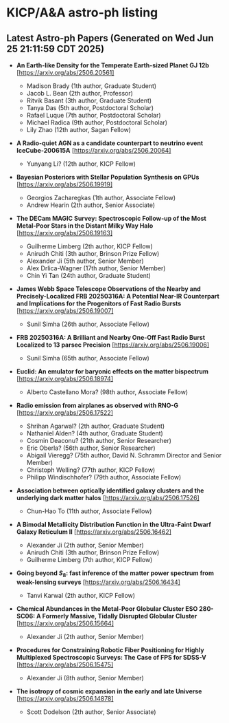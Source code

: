 # KICP/A&A astro-ph listing

## Latest Astro-ph Papers (Generated on Wed Jun 25 21:11:59 CDT 2025)

- **An Earth-like Density for the Temperate Earth-sized Planet GJ 12b**
[https://arxiv.org/abs/2506.20561]
  + Madison Brady (1th author, Graduate Student)
  + Jacob L. Bean (2th author, Professor)
  + Ritvik Basant (3th author, Graduate Student)
  + Tanya Das (5th author, Postdoctoral Scholar)
  + Rafael Luque (7th author, Postdoctoral Scholar)
  + Michael Radica (9th author, Postdoctoral Scholar)
  + Lily Zhao (12th author, Sagan Fellow)

- **A Radio-quiet AGN as a candidate counterpart to neutrino event IceCube-200615A**
[https://arxiv.org/abs/2506.20064]
  + Yunyang Li? (12th author, KICP Fellow)

- **Bayesian Posteriors with Stellar Population Synthesis on GPUs**
[https://arxiv.org/abs/2506.19919]
  + Georgios Zacharegkas (1th author, Associate Fellow)
  + Andrew Hearin (2th author, Senior Associate)

- **The DECam MAGIC Survey: Spectroscopic Follow-up of the Most Metal-Poor Stars in the Distant Milky Way Halo**
[https://arxiv.org/abs/2506.19163]
  + Guilherme Limberg (2th author, KICP Fellow)
  + Anirudh Chiti (3th author, Brinson Prize Fellow)
  + Alexander Ji (5th author, Senior Member)
  + Alex Drlica-Wagner (17th author, Senior Member)
  + Chin Yi Tan (24th author, Graduate Student)

- **James Webb Space Telescope Observations of the Nearby and Precisely-Localized FRB 20250316A: A Potential Near-IR Counterpart and Implications for the Progenitors of Fast Radio Bursts**
[https://arxiv.org/abs/2506.19007]
  + Sunil Simha (26th author, Associate Fellow)

- **FRB 20250316A: A Brilliant and Nearby One-Off Fast Radio Burst Localized to 13 parsec Precision**
[https://arxiv.org/abs/2506.19006]
  + Sunil Simha (65th author, Associate Fellow)

- **Euclid: An emulator for baryonic effects on the matter bispectrum**
[https://arxiv.org/abs/2506.18974]
  + Alberto Castellano Mora? (98th author, Associate Fellow)

- **Radio emission from airplanes as observed with RNO-G**
[https://arxiv.org/abs/2506.17522]
  + Shrihan Agarwal? (2th author, Graduate Student)
  + Nathaniel Alden? (4th author, Graduate Student)
  + Cosmin Deaconu? (21th author, Senior Researcher)
  + Eric Oberla? (56th author, Senior Researcher)
  + Abigail Vieregg? (75th author, David N. Schramm Director and Senior Member)
  + Christoph Welling? (77th author, KICP Fellow)
  + Philipp Windischhofer? (79th author, Associate Fellow)

- **Association between optically identified galaxy clusters and the underlying dark matter halos**
[https://arxiv.org/abs/2506.17526]
  + Chun-Hao To (11th author, Associate Fellow)

- **A Bimodal Metallicity Distribution Function in the Ultra-Faint Dwarf Galaxy Reticulum II**
[https://arxiv.org/abs/2506.16462]
  + Alexander Ji (2th author, Senior Member)
  + Anirudh Chiti (3th author, Brinson Prize Fellow)
  + Guilherme Limberg (7th author, KICP Fellow)

- **Going beyond $S_8$: fast inference of the matter power spectrum from weak-lensing surveys**
[https://arxiv.org/abs/2506.16434]
  + Tanvi Karwal (2th author, KICP Fellow)

- **Chemical Abundances in the Metal-Poor Globular Cluster ESO 280-SC06: A Formerly Massive, Tidally Disrupted Globular Cluster**
[https://arxiv.org/abs/2506.15664]
  + Alexander Ji (2th author, Senior Member)

- **Procedures for Constraining Robotic Fiber Positioning for Highly Multiplexed Spectroscopic Surveys: The Case of FPS for SDSS-V**
[https://arxiv.org/abs/2506.15475]
  + Alexander Ji (8th author, Senior Member)

- **The isotropy of cosmic expansion in the early and late Universe**
[https://arxiv.org/abs/2506.14878]
  + Scott Dodelson (2th author, Senior Associate)

